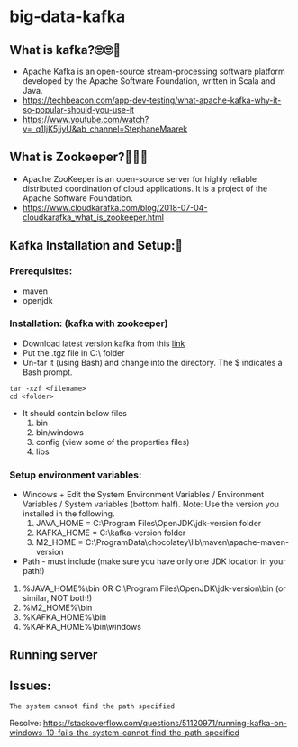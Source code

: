 # big-data-kafka

## What is kafka?🙄🙄🤔
- Apache Kafka is an open-source stream-processing software platform developed by the Apache Software Foundation, written in Scala and Java.
- https://techbeacon.com/app-dev-testing/what-apache-kafka-why-it-so-popular-should-you-use-it
- https://www.youtube.com/watch?v=_q1IjK5jjyU&ab_channel=StephaneMaarek
## What is Zookeeper?🤔🤔🤔
- Apache ZooKeeper is an open-source server for highly reliable distributed coordination of cloud applications. It is a project of the Apache Software Foundation.
- https://www.cloudkarafka.com/blog/2018-07-04-cloudkarafka_what_is_zookeeper.html

## Kafka Installation and Setup:🤗

### Prerequisites:
- maven
- openjdk

### Installation: (kafka with zookeeper)
- Download latest version kafka from this [link](https://kafka.apache.org/quickstart)
- Put the .tgz file in C:\ folder
- Un-tar it (using Bash) and change into the directory.  The $ indicates a Bash prompt.
```
tar -xzf <filename>
cd <folder>
```
- It should contain below files
    1. bin
    1. bin/windows
    1. config (view some of the properties files)
    1. libs
### Setup environment variables:
- Windows + Edit the System Environment Variables / Environment Variables / System variables (bottom half). Note:  Use the version you installed in the following. 
    1. JAVA_HOME = C:\Program Files\OpenJDK\jdk-version folder
    1. KAFKA_HOME =  C:\kafka-version folder
    1. M2_HOME = C:\ProgramData\chocolatey\lib\maven\apache-maven-version
- Path - must include (make sure you have only one JDK location in your path!)
1. %JAVA_HOME%\bin OR C:\Program Files\OpenJDK\jdk-version\bin (or similar, NOT both!)
1. %M2_HOME%\bin
1. %KAFKA_HOME%\bin
1. %KAFKA_HOME%\bin\windows

## Running server
## Issues:
```
The system cannot find the path specified
```
Resolve: https://stackoverflow.com/questions/51120971/running-kafka-on-windows-10-fails-the-system-cannot-find-the-path-specified